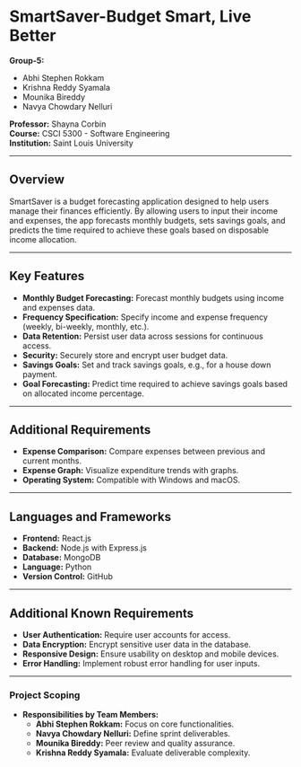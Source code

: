 # SmartSaver-Budget Smart, Live Better

**Group-5:**
- Abhi Stephen Rokkam
- Krishna Reddy Syamala
- Mounika Bireddy
- Navya Chowdary Nelluri

**Professor:** Shayna Corbin  
**Course:** CSCI 5300 - Software Engineering  
**Institution:** Saint Louis University

---

## Overview

SmartSaver is a budget forecasting application designed to help users manage their finances efficiently. By allowing users to input their income and expenses, the app forecasts monthly budgets, sets savings goals, and predicts the time required to achieve these goals based on disposable income allocation.

---

## Key Features

- **Monthly Budget Forecasting:** Forecast monthly budgets using income and expenses data.
- **Frequency Specification:** Specify income and expense frequency (weekly, bi-weekly, monthly, etc.).
- **Data Retention:** Persist user data across sessions for continuous access.
- **Security:** Securely store and encrypt user budget data.
- **Savings Goals:** Set and track savings goals, e.g., for a house down payment.
- **Goal Forecasting:** Predict time required to achieve savings goals based on allocated income percentage.

---

## Additional Requirements

- **Expense Comparison:** Compare expenses between previous and current months.
- **Expense Graph:** Visualize expenditure trends with graphs.
- **Operating System:** Compatible with Windows and macOS.

---

## Languages and Frameworks

- **Frontend:** React.js
- **Backend:** Node.js with Express.js
- **Database:** MongoDB
- **Language:** Python
- **Version Control:** GitHub

---

## Additional Known Requirements

- **User Authentication:** Require user accounts for access.
- **Data Encryption:** Encrypt sensitive user data in the database.
- **Responsive Design:** Ensure usability on desktop and mobile devices.
- **Error Handling:** Implement robust error handling for user inputs.

---


### Project Scoping

- **Responsibilities by Team Members:**
  - **Abhi Stephen Rokkam:** Focus on core functionalities.
  - **Navya Chowdary Nelluri:** Define sprint deliverables.
  - **Mounika Bireddy:** Peer review and quality assurance.
  - **Krishna Reddy Syamala:** Evaluate deliverable complexity.

